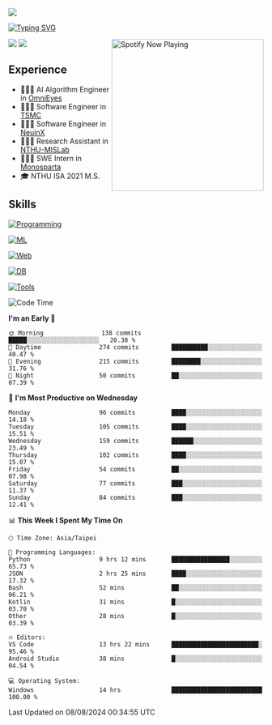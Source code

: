 ![](https://komarev.com/ghpvc/?username=peter0512lee&color=ff69b4)

[![Typing SVG](https://readme-typing-svg.herokuapp.com?color=F742BA&size=20&lines=Hi!+I'm+JYL)](https://git.io/typing-svg)

[<img src="https://spotify-now-playing.peter0512lee.vercel.app/api/spotify-playing" alt="Spotify Now Playing" width="300" align="right" />](https://open.spotify.com/user/21iyoswqgnkoe7peuesmqnhgy)

![](https://leetcard.jacoblin.cool/peter0512lee?theme=dark)
![](https://github-readme-activity-graph.vercel.app/graph?username=peter0512lee&theme=github)

## Experience
- 🧑🏻‍💻 AI Algorithm Engineer in [OmniEyes](https://www.theomnieyes.com/)
- 🧑🏻‍💻 Software Engineer in [TSMC](https://www.tsmc.com/)
- 🧑🏻‍💻 Software Engineer in [NeuinX](https://neuinx.com/)
- 🧑🏻‍💻 Research Assistant in [NTHU-MISLab](https://mislab.cs.nthu.edu.tw/)
- 🧑🏻‍💻 SWE Intern in [Monosparta](https://monosparta.org/)
- 🎓 NTHU ISA 2021 M.S.

## Skills
[![Programming](https://skillicons.dev/icons?i=py,kotlin,js)](https://skillicons.dev)

[![ML](https://skillicons.dev/icons?i=pytorch,opencv,sklearn)](https://skillicons.dev)

[![Web](https://skillicons.dev/icons?i=html,css,react,tailwind,nodejs,vite)](https://skillicons.dev)

[![DB](https://skillicons.dev/icons?i=firebase,sqlite,mysql,mongodb)](https://skillicons.dev)

[![Tools](https://skillicons.dev/icons?i=git,github,githubactions,vercel,docker,kubernetes,vscode,postman,anaconda,androidstudio)](https://skillicons.dev)

<!--
<table><tr><td valign="top" width="50%">

<img src="https://github-readme-stats-sigma-five.vercel.app/api?username=peter0512lee&hide_border=true&show_icons=true&locale=en&layout=compact&theme=dracula" align="left" style="width: 100%" />

</td><td valign="top" width="50%">

<img src="https://github-readme-stats-sigma-five.vercel.app/api/top-langs?username=peter0512lee&hide_border=true&show_icons=true&locale=en&layout=compact&theme=dracula" align="left" style="width: 100%" />

</td></tr></table>  
-->

<!--START_SECTION:waka-->
![Code Time](http://img.shields.io/badge/Code%20Time-1%2C201%20hrs%2017%20mins-blue)

**I'm an Early 🐤** 

```text
🌞 Morning                138 commits         █████░░░░░░░░░░░░░░░░░░░░   20.38 % 
🌆 Daytime                274 commits         ██████████░░░░░░░░░░░░░░░   40.47 % 
🌃 Evening                215 commits         ████████░░░░░░░░░░░░░░░░░   31.76 % 
🌙 Night                  50 commits          ██░░░░░░░░░░░░░░░░░░░░░░░   07.39 % 
```
📅 **I'm Most Productive on Wednesday** 

```text
Monday                   96 commits          ████░░░░░░░░░░░░░░░░░░░░░   14.18 % 
Tuesday                  105 commits         ████░░░░░░░░░░░░░░░░░░░░░   15.51 % 
Wednesday                159 commits         ██████░░░░░░░░░░░░░░░░░░░   23.49 % 
Thursday                 102 commits         ████░░░░░░░░░░░░░░░░░░░░░   15.07 % 
Friday                   54 commits          ██░░░░░░░░░░░░░░░░░░░░░░░   07.98 % 
Saturday                 77 commits          ███░░░░░░░░░░░░░░░░░░░░░░   11.37 % 
Sunday                   84 commits          ███░░░░░░░░░░░░░░░░░░░░░░   12.41 % 
```


📊 **This Week I Spent My Time On** 

```text
🕑︎ Time Zone: Asia/Taipei

💬 Programming Languages: 
Python                   9 hrs 12 mins       ████████████████░░░░░░░░░   65.73 % 
JSON                     2 hrs 25 mins       ████░░░░░░░░░░░░░░░░░░░░░   17.32 % 
Bash                     52 mins             ██░░░░░░░░░░░░░░░░░░░░░░░   06.21 % 
Kotlin                   31 mins             █░░░░░░░░░░░░░░░░░░░░░░░░   03.70 % 
Other                    28 mins             █░░░░░░░░░░░░░░░░░░░░░░░░   03.39 % 

🔥 Editors: 
VS Code                  13 hrs 22 mins      ████████████████████████░   95.46 % 
Android Studio           38 mins             █░░░░░░░░░░░░░░░░░░░░░░░░   04.54 % 

💻 Operating System: 
Windows                  14 hrs              █████████████████████████   100.00 % 
```


 Last Updated on 08/08/2024 00:34:55 UTC
<!--END_SECTION:waka-->


<!--
**peter0512lee/peter0512lee** is a ✨ _special_ ✨ repository because its `README.md` (this file) appears on your GitHub profile.

